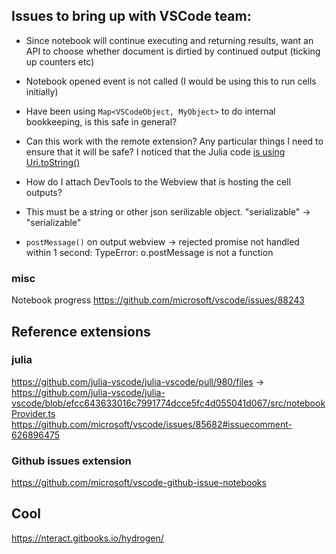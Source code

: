 ## Issues to bring up with VSCode team:

- Since notebook will continue executing and returning results, want an API to choose whether document is dirtied by continued output (ticking up counters etc)

- Notebook opened event is not called (I would be using this to run cells initially)

- Have been using `Map<VSCodeObject, MyObject>` to do internal bookkeeping, is this safe in general?

- Can this work with the remote extension? Any particular things I need to ensure that it will be safe? I noticed that the Julia code [is using Uri.toString()](https://github.com/julia-vscode/julia-vscode/blob/efcc643633016c7991774dcce5fc4d055041d067/src/notebookProvider.ts#L340)

- How do I attach DevTools to the Webview that is hosting the cell outputs?

- This must be a string or other json serilizable object. "serializable" -> "serializable"

- `postMessage()` on output webview ->
  rejected promise not handled within 1 second: TypeError: o.postMessage is not a function

### misc

Notebook progress
https://github.com/microsoft/vscode/issues/88243

## Reference extensions

### julia

https://github.com/julia-vscode/julia-vscode/pull/980/files
->
https://github.com/julia-vscode/julia-vscode/blob/efcc643633016c7991774dcce5fc4d055041d067/src/notebookProvider.ts
https://github.com/microsoft/vscode/issues/85682#issuecomment-626896475

### Github issues extension

https://github.com/microsoft/vscode-github-issue-notebooks

## Cool

https://nteract.gitbooks.io/hydrogen/
